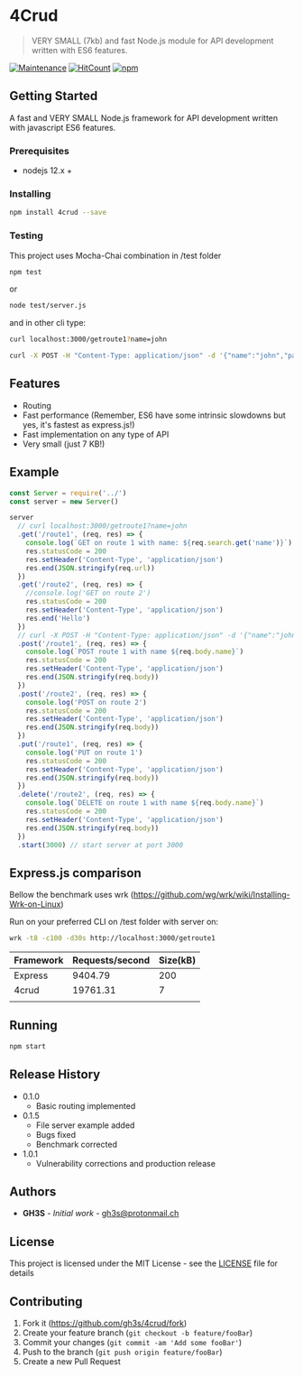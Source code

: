 # 4Crud

> VERY SMALL (7kb) and fast Node.js module for API development written with ES6 features.

[![Maintenance](https://img.shields.io/badge/Maintained%3F-yes-green.svg)](https://github.com/gh3s/4crud/graphs/commit-activity)
[![HitCount](https://img.shields.io/github/issues/gh3s/4crud/total.svg)](http://hits.dwyl.io/GH3S/4CRUD)
[![npm](https://img.shields.io/npm/dw/4crud)](https://www.npmjs.com/package/4crud)

## Getting Started

A fast and VERY SMALL Node.js framework for API development written with javascript ES6 features.

### Prerequisites

* nodejs 12.x +

### Installing

```sh
npm install 4crud --save
```

### Testing

This project uses Mocha-Chai combination in /test folder
```sh
npm test
```
or
```sh
node test/server.js
```
and in other cli type:
```sh
curl localhost:3000/getroute1?name=john

curl -X POST -H "Content-Type: application/json" -d '{"name":"john","password":"abc"}' localhost:3000/postroute1
```
## Features
* Routing
* Fast performance (Remember, ES6 have some intrinsic slowdowns but yes, it's fastest as express.js!)
* Fast implementation on any type of API
* Very small (just 7 KB!)

## Example

```js
const Server = require('../')
const server = new Server()

server
  // curl localhost:3000/getroute1?name=john
  .get('/route1', (req, res) => {
    console.log(`GET on route 1 with name: ${req.search.get('name')}`)
    res.statusCode = 200
    res.setHeader('Content-Type', 'application/json')
    res.end(JSON.stringify(req.url))
  })
  .get('/route2', (req, res) => {
    //console.log('GET on route 2')
    res.statusCode = 200
    res.setHeader('Content-Type', 'application/json')
    res.end('Hello')
  })
  // curl -X POST -H "Content-Type: application/json" -d '{"name":"john","password":"abc"}' localhost:3000/postroute1
  .post('/route1', (req, res) => {
    console.log(`POST route 1 with name ${req.body.name}`)
    res.statusCode = 200
    res.setHeader('Content-Type', 'application/json')
    res.end(JSON.stringify(req.body))
  })
  .post('/route2', (req, res) => {
    console.log('POST on route 2')
    res.statusCode = 200
    res.setHeader('Content-Type', 'application/json')
    res.end(JSON.stringify(req.body))
  })
  .put('/route1', (req, res) => {
    console.log('PUT on route 1')
    res.statusCode = 200
    res.setHeader('Content-Type', 'application/json')
    res.end(JSON.stringify(req.body))
  })
  .delete('/route2', (req, res) => {
    console.log(`DELETE on route 1 with name ${req.body.name}`)
    res.statusCode = 200
    res.setHeader('Content-Type', 'application/json')
    res.end(JSON.stringify(req.body))
  })
  .start(3000) // start server at port 3000

```

## Express.js comparison

Bellow the benchmark uses wrk (https://github.com/wg/wrk/wiki/Installing-Wrk-on-Linux)

Run on your preferred CLI on /test folder with server on:
```sh
wrk -t8 -c100 -d30s http://localhost:3000/getroute1
```

|  Framework |  Requests/second | Size(kB) |
|---|---|---|
| Express  | 9404.79  | 200 |
| 4crud  |  19761.31 | 7 |
| | | |




## Running

```sh
npm start
```

## Release History

* 0.1.0
  * Basic routing implemented
* 0.1.5
  * File server example added
  * Bugs fixed
  * Benchmark corrected
* 1.0.1
  * Vulnerability corrections and production release

## Authors

* **GH3S** - *Initial work*  - gh3s@protonmail.ch

## License

This project is licensed under the MIT License - see the [LICENSE](LICENSE) file for details

## Contributing
1. Fork it (<https://github.com/gh3s/4crud/fork>)
2. Create your feature branch (`git checkout -b feature/fooBar`)
3. Commit your changes (`git commit -am 'Add some fooBar'`)
4. Push to the branch (`git push origin feature/fooBar`)
5. Create a new Pull Request
